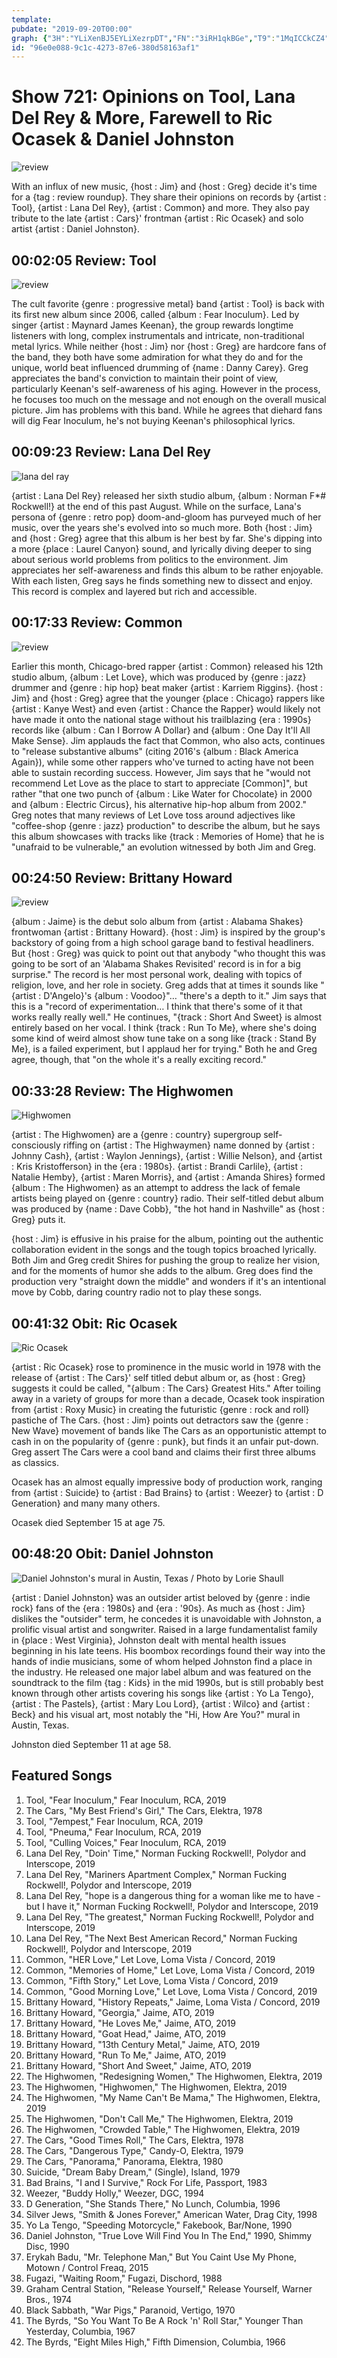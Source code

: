 ```yaml
---
template: 
pubdate: "2019-09-20T00:00"
graph: {"3H":"YLiXenBJ5EYLiXezrpDT","FN":"3iRH1qkBGe","T9":"1MqICCkCZ4","15E":"BAYd4BLtqV","1JS":"BHnZKIjrD8BHnZKrzjLXBHnZKlOiUFBHnZKaYbYD","1X8":"9bLhEiGPoa9bLhE9bLhE9bLhEIe1lV"}
id: "96e0e088-9c1c-4273-87e6-380d58163af1"
---
```






# Show 721: Opinions on Tool, Lana Del Rey & More, Farewell to Ric Ocasek & Daniel Johnston

![review](https://static.soundopinions.org/images/2019/review_roundup.jpg)

With an influx of new music, {host : Jim} and {host : Greg} decide it's time for a {tag : review roundup}. They share their opinions on records by {artist : Tool}, {artist : Lana Del Rey}, {artist : Common} and more. They also pay tribute to the late {artist : Cars}' frontman {artist : Ric Ocasek} and solo artist {artist : Daniel Johnston}.



## 00:02:05 Review: Tool

![review](https://static.soundopinions.org/assets/721/3H0.jpg)

The cult favorite {genre : progressive metal} band {artist : Tool} is back with its first new album since 2006, called {album : Fear Inoculum}. Led by singer {artist : Maynard James Keenan}, the group rewards longtime listeners with long, complex instrumentals and intricate, non-traditional metal lyrics. While neither {host : Jim} nor {host : Greg} are hardcore fans of the band, they both have some admiration for what they do and for the unique, world beat influenced drumming of {name : Danny Carey}. Greg appreciates the band's conviction to maintain their point of view, particularly Keenan's self-awareness of his aging. However in the process, he focuses too much on the message and not enough on the overall musical picture. Jim has problems with this band. While he agrees that diehard fans will dig Fear Inoculum, he's not buying Keenan's philosophical lyrics.



## 00:09:23 Review: Lana Del Rey

![lana del ray](https://static.soundopinions.org/assets/721/FN0.jpg)

{artist : Lana Del Rey} released her sixth studio album, {album : Norman F*#$%&$ Rockwell!} at the end of this past August. While on the surface, Lana's persona of {genre : retro pop} doom-and-gloom has purveyed much of her music, over the years she's evolved into so much more. Both {host : Jim} and {host : Greg} agree that this album is her best by far. She's dipping into a more {place : Laurel Canyon} sound, and lyrically diving deeper to sing about serious world problems from politics to the environment. Jim appreciates her self-awareness and finds this album to be rather enjoyable. With each listen, Greg says he finds something new to dissect and enjoy. This record is complex and layered but rich and accessible.



## 00:17:33 Review: Common

![review](https://static.soundopinions.org/assets/721/T90.jpeg)

Earlier this month, Chicago-bred rapper {artist : Common} released his 12th studio album, {album : Let Love}, which was produced by {genre : jazz} drummer and {genre : hip hop} beat maker {artist : Karriem Riggins}. {host : Jim} and {host : Greg} agree that the younger {place : Chicago} rappers like {artist : Kanye West} and even {artist : Chance the Rapper} would likely not have made it onto the national stage without his trailblazing {era : 1990s} records like {album : Can I Borrow A Dollar} and {album : One Day It'll All Make Sense}. Jim applauds the fact that Common, who also acts, continues to "release substantive albums" (citing 2016's {album : Black America Again}), while some other rappers who've turned to acting have not been able to sustain recording success. However, Jim says that he "would not recommend Let Love as the place to start to appreciate [Common]", but rather "that one two punch of {album : Like Water for Chocolate} in 2000 and {album : Electric Circus}, his alternative hip-hop album from 2002." Greg notes that many reviews of Let Love toss around adjectives like "coffee-shop {genre : jazz} production" to describe the album, but he says this album showcases with tracks like {track : Memories of Home} that he is "unafraid to be vulnerable," an evolution witnessed by both Jim and Greg.



## 00:24:50 Review: Brittany Howard

![review](https://static.soundopinions.org/assets/721/15E0.jpeg)

{album : Jaime} is the debut solo album from {artist : Alabama Shakes} frontwoman {artist : Brittany Howard}. {host : Jim} is inspired by the group's backstory of going from a high school garage band to festival headliners. But {host : Greg} was quick to point out that anybody "who thought this was going to be sort of an 'Alabama Shakes Revisited' record is in for a big surprise." The record is her most personal work, dealing with topics of religion, love, and her role in society. Greg adds that at times it sounds like "{artist : D'Angelo}'s {album : Voodoo}"… "there's a depth to it." Jim says that this is a "record of experimentation… I think that there's some of it that works really really well." He continues, "{track : Short And Sweet} is almost entirely based on her vocal. I think {track : Run To Me}, where she's doing some kind of weird almost show tune take on a song like {track : Stand By Me}, is a failed experiment, but I applaud her for trying." Both he and Greg agree, though, that "on the whole it's a really exciting record."



## 00:33:28 Review: The Highwomen

![Highwomen](https://static.soundopinions.org/assets/721/1JS0.jpg)

{artist : The Highwomen} are a {genre : country} supergroup self-consciously riffing on {artist : The Highwaymen} name donned by {artist : Johnny Cash}, {artist : Waylon Jennings}, {artist : Willie Nelson}, and {artist : Kris Kristofferson} in the {era : 1980s}.  {artist : Brandi Carlile}, {artist : Natalie Hemby}, {artist : Maren Morris}, and {artist : Amanda Shires} formed {album : The Highwomen} as an attempt to address the lack of female artists being played on {genre : country} radio. Their self-titled debut album was produced by {name : Dave Cobb}, "the hot hand in Nashville" as {host : Greg} puts it.

{host : Jim} is effusive in his praise for the album, pointing out the authentic collaboration evident in the songs and the tough topics broached lyrically. Both Jim and Greg credit Shires for pushing the group to realize her vision, and for the moments of humor she adds to the album. Greg does find the production very "straight down the middle" and wonders if it's an intentional move by Cobb, daring country radio not to play these songs.



## 00:41:32 Obit: Ric Ocasek

![Ric Ocasek](https://static.soundopinions.org/assets/721/1X80.jpg)

{artist : Ric Ocasek} rose to prominence in the music world in 1978 with the release of {artist : The Cars}' self titled debut album or, as {host : Greg} suggests it could be called, "{album : The Cars} Greatest Hits." After toiling away in a variety of groups for more than a decade, Ocasek took inspiration from {artist : Roxy Music} in creating the futuristic {genre : rock and roll} pastiche of The Cars. {host : Jim} points out detractors saw the {genre : New Wave} movement of bands like The Cars as an opportunistic attempt to cash in on the popularity of {genre : punk}, but finds it an unfair put-down. Greg assert The Cars were a cool band and claims their first three albums as classics.

Ocasek has an almost equally impressive body of production work, ranging from {artist : Suicide} to {artist : Bad Brains} to {artist : Weezer} to {artist : D Generation} and many many others.

Ocasek died September 15 at age 75.



## 00:48:20 Obit: Daniel Johnston

![Daniel Johnston's mural in Austin, Texas / Photo by Lorie Shaull](https://static.soundopinions.org/assets/721/28K0.jpg)

{artist : Daniel Johnston} was an outsider artist beloved by {genre : indie rock} fans of the {era : 1980s} and {era : '90s}. As much as {host : Jim} dislikes the "outsider" term, he concedes it is unavoidable with Johnston, a prolific visual artist and songwriter. Raised in a large fundamentalist family in {place : West Virginia}, Johnston dealt with mental health issues beginning in his late teens. His boombox recordings found their way into the hands of indie musicians, some of whom helped Johnston find a place in the industry. He released one major label album and was featured on the soundtrack to the film {tag : Kids} in the mid 1990s, but is still probably best known through other artists covering his songs like {artist : Yo La Tengo}, {artist : The Pastels}, {artist : Mary Lou Lord}, {artist : Wilco} and {artist : Beck} and his visual art, most notably the "Hi, How Are You?" mural in Austin, Texas.

Johnston died September 11 at age 58.



## Featured Songs

1. Tool, "Fear Inoculum," Fear Inoculum, RCA, 2019
2. The Cars, "My Best Friend's Girl," The Cars, Elektra, 1978
3. Tool, "7empest," Fear Inoculum, RCA, 2019
4. Tool, "Pneuma," Fear Inoculum, RCA, 2019
5. Tool, "Culling Voices," Fear Inoculum, RCA, 2019
6. Lana Del Rey, "Doin' Time," Norman Fucking Rockwell!, Polydor and Interscope, 2019
7. Lana Del Rey, "Mariners Apartment Complex," Norman Fucking Rockwell!, Polydor and Interscope, 2019
8. Lana Del Rey, "hope is a dangerous thing for a woman like me to have - but I have it," Norman Fucking Rockwell!, Polydor and Interscope, 2019
9. Lana Del Rey, "The greatest," Norman Fucking Rockwell!, Polydor and Interscope, 2019
10. Lana Del Rey, "The Next Best American Record," Norman Fucking Rockwell!, Polydor and Interscope, 2019
11. Common, "HER Love," Let Love, Loma Vista / Concord, 2019
12. Common, "Memories of Home," Let Love, Loma Vista / Concord, 2019
13. Common, "Fifth Story," Let Love, Loma Vista / Concord, 2019
14. Common, "Good Morning Love," Let Love, Loma Vista / Concord, 2019
15. Brittany Howard, "History Repeats," Jaime, Loma Vista / Concord, 2019
16. Brittany Howard, "Georgia," Jaime, ATO, 2019
17. Brittany Howard, "He Loves Me," Jaime, ATO, 2019
18. Brittany Howard, "Goat Head," Jaime, ATO, 2019
19. Brittany Howard, "13th Century Metal," Jaime, ATO, 2019
20. Brittany Howard, "Run To Me," Jaime, ATO, 2019
21. Brittany Howard, "Short And Sweet," Jaime, ATO, 2019
22. The Highwomen, "Redesigning Women," The Highwomen, Elektra, 2019
23. The Highwomen, "Highwomen," The Highwomen, Elektra, 2019
24. The Highwomen, "My Name Can't Be Mama," The Highwomen, Elektra, 2019
25. The Highwomen, "Don't Call Me," The Highwomen, Elektra, 2019
26. The Highwomen, "Crowded Table," The Highwomen, Elektra, 2019
27. The Cars, "Good Times Roll," The Cars, Elektra, 1978
28. The Cars, "Dangerous Type," Candy-O, Elektra, 1979
29. The Cars, "Panorama," Panorama, Elektra, 1980
30. Suicide, "Dream Baby Dream," (Single), Island, 1979
31. Bad Brains, "I and I Survive," Rock For Life, Passport, 1983
32. Weezer, "Buddy Holly," Weezer, DGC, 1994
33. D Generation, "She Stands There," No Lunch, Columbia, 1996
34. Silver Jews, "Smith & Jones Forever," American Water, Drag City, 1998
35. Yo La Tengo, "Speeding Motorcycle," Fakebook, Bar/None, 1990
36. Daniel Johnston, "True Love Will Find You In The End," 1990, Shimmy Disc, 1990
37. Erykah Badu, "Mr. Telephone Man," But You Caint Use My Phone, Motown / Control Freaq, 2015
38. Fugazi, "Waiting Room," Fugazi, Dischord, 1988
39. Graham Central Station, "Release Yourself," Release Yourself, Warner Bros., 1974
40. Black Sabbath, "War Pigs," Paranoid, Vertigo, 1970
41. The Byrds, "So You Want To Be A Rock 'n' Roll Star," Younger Than Yesterday, Columbia, 1967
42. The Byrds, "Eight Miles High," Fifth Dimension, Columbia, 1966